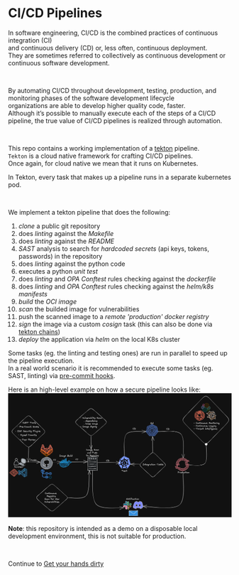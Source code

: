 # CI/CD Pipelines

In software engineering, CI/CD is the combined practices of continuous integration (CI)  
and continuous delivery (CD) or, less often, continuous deployment.  
They are sometimes referred to collectively as continuous development or continuous software development.  

<br/>

By automating CI/CD throughout development, testing, production, and monitoring phases of the software development lifecycle  
organizations are able to develop higher quality code, faster.  
Although it’s possible to manually execute each of the steps of a CI/CD pipeline, the true value of CI/CD pipelines is realized through automation.

<br/>


This repo contains a working implementation of a [tekton](https://tekton.dev/) pipeline.  
`Tekton` is a cloud native framework for crafting CI/CD pipelines.  
Once again, for cloud native we mean that it runs on Kubernetes.  

In Tekton, every task that makes up a pipeline runs in a separate kubernetes pod.


<br/>


We implement a tekton pipeline that does the following:
1. *clone* a public git repository
2. does *linting* against the *Makefile*
3. does *linting* against the *README*
4. *SAST* analysis to search for *hardcoded secrets* (api keys, tokens, passwords) in the repository
5. does *linting* against the python code
6. executes a python *unit test*
7. does *linting* and *OPA Conftest* rules checking against the *dockerfile*
8. does *linting* and *OPA Conftest* rules checking against the *helm/k8s manifests*
9. *build* the *OCI image*
10. *scan* the builded image for vulnerabilities
11. push the scanned image to a *remote 'production' docker registry*
12. *sign* the image via a custom *cosign* task (this can also be done via <a href="https://tekton.dev/docs/chains/">tekton chains</a>)
13. *deploy* the application via *helm* on the local K8s cluster

Some tasks (eg. the linting and testing ones) are run in parallel to speed up the pipeline execution.  
In a real world scenario it is recommended to execute some tasks (eg. SAST, linting) via [pre-commit hooks](https://pre-commit.com/).  

Here is an high-level example on how a secure pipeline looks like:
![pipeline](images/secure-pipeline.png)  

**Note**: this repository is intended as a demo on a disposable local development environment, this is not suitable for production.

<br/>

Continue to [Get your hands dirty](03-get-your-hands-dirty.md)
